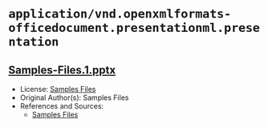 # `application/vnd.openxmlformats-officedocument.presentationml.presentation`

## [Samples-Files.1.pptx](../files/Samples-Files.1.pptx)

- License: [Samples Files](./LICENSE.1.txt)
- Original Author(s): Samples Files
- References and Sources:
  - [Samples Files](https://samples-files.com/samples/Documents/pptx/sample2.pptx)
